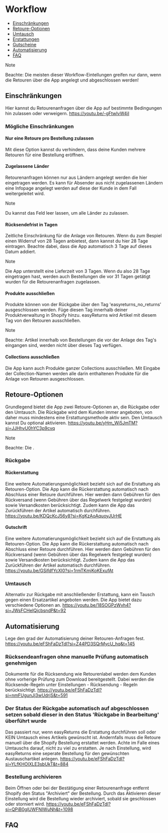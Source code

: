 # Workflow

-   [Einschränkungen](#restrictions)
-   [Retoure-Optionen](#returnOptions)
-   [Umtausch](#exchange)
-   [Erstattungen](#refund)
-   [Gutscheine](#voucher)
-   [Automatisierung](#automations)
-   [FAQ](#faq)

> [!NOTE]
> Beachte: Die meisten dieser Workflow-Eintellungen greifen nur dann, wenn die Retouren über die App angelegt und abgeschlossen werden!

<a name="restrictions"></a>

## Einschränkungen

Hier kannst du Retourenanfragen über die App auf bestimmte Bedingungen hin zulassen oder verweigern. <a class="video">https://youtu.be/-gFtwIvW4iI</a>

### Mögliche Einschränkungen

#### Nur eine Retoure pro Bestellung zulassen

Mit diese Option kannst du verhindern, dass deine Kunden mehrere Retouren für eine Bestellung eröffnen.

#### Zugelassene Länder

Retourenanfragen können nur aus Ländern angelegt werden die hier eingetragen werden. Es kann für Absender aus nicht zugelassenen Ländern eine Infopage angelegt werden auf diese der Kunde in dem Fall weitergeleitet wird.

> [!NOTE]
> Du kannst das Feld leer lassen, um alle Länder zu zulassen.

#### Rücksendefrist in Tagen

Zeitliche Einschränkung für die Anlage von Retouren. Wenn du zum Bespiel einen Widerruf von 28 Tagen anbietest, dann kannst du hier 28 Tage eintragen. Beachte dabei, dass die App automatisch 3 Tage auf dieses Datum addiert.

> [!NOTE]
> Die App unterstellt eine Lieferzeit von 3 Tagen. Wenn du also 28 Tage eingetragen hast, werden auch Bestellungen die vor 31 Tagen getätigt wurden für die Retourenanfragen zugelassen.

#### Produkte ausschließen

Produkte können von der Rückgabe über den Tag 'easyreturns_no_returns' ausgeschlossen werden. Füge diesen Tag innerhalb deiner Produktverwaltung in Shopify hinzu. easyReturns wird Artikel mit diesem Tag von den Retouren ausschließen.

> [!NOTE]
> Beachte: Artikel innerhalb von Bestellungen die vor der Anlage des Tag's eingangen sind, werden nicht über dieses Tag verfügen.

#### Collections ausschließen

Die App kann auch Produkte ganzer Collections ausschließen. Mit Eingabe der Collection-Namen werden alle darin enthaltenen Produkte für die Anlage von Retouren ausgeschlossen.

<a name="returnOptions"></a>

## Retoure-Optionen

Grundlegend bietet die App zwei Retoure-Optionen an, die Rückgabe oder den Umtausch. Die Rückgabe wird dem Kunden immer angeboten, von daher muss mindestens eine Erstattungsmethode aktiv sein. Den Umtausch kannst Du optional aktivieren. <a class="video">https://youtu.be/yHm_Wi5JmTM?si=JJHhvU0hYC3p9cvq</a>

> [!NOTE]
> Beachte: Die .

<a name="refund"></a>

### Rückgabe

#### Rückerstattung

Eine weitere Automatierungsmöglichkeit bezieht sich auf die Erstattung als Retouren-Option. Die App kann die Rückerstattung automatisch nach Abschluss einer Retoure durchführen. Hier werden dann Gebühren für den Rückversand (wenn Gebühren über das Regelwerk festgelegt wurden) sowie Versandkosten berücksichtigt. Zudem kann die App das Zurückführen der Artikel automatisch durchführen. <a class="video">https://youtu.be/KDQcKcJ56y8?si=KgKzAoAquoyJUrHE</a>

#### Gutschrift

Eine weitere Automatierungsmöglichkeit bezieht sich auf die Erstattung als Retouren-Option. Die App kann die Rückerstattung automatisch nach Abschluss einer Retoure durchführen. Hier werden dann Gebühren für den Rückversand (wenn Gebühren über das Regelwerk festgelegt wurden) sowie Versandkosten berücksichtigt. Zudem kann die App das Zurückführen der Artikel automatisch durchführen. <a class="video">https://youtu.be/GSifdfYcXI0?si=1rmTKmjKoKExufAt</a>

<a name="exchange"></a>

### Umtausch

Alternativ zur Rückgabe mit anschließender Erstattung, kann ein Tausch gegen einen Ersatzartikel angeboten werden. Die App bietet dazu verschiedene Optionen an. <a class="video">https://youtu.be/18SOGPzWvh4?si=JWsFCHeIQjcbsndP&t=92</a>

<a name="automations"></a>

## Automatisierung

Lege den grad der Automatisierung deiner Retouren-Anfragen fest. <a class="video">https://youtu.be/eFShFaDzTdI?si=Z44PD3SQrMycU_hq&t=145</a>

### Rücksendeanfragen ohne manuelle Prüfung automatisch genehmigen

Dokumente für die Rücksendung wie Retourenlabel werden dem Kunden ohne vorherige Prüfung zum Download bereitgestellt. Dabei werden die Rücksende-Regeln unter Einstellungen - Rücksendung - Regeln berücksichtigt. <a class="video">https://youtu.be/eFShFaDzTdI?si=nmFUgunJj3wUdrjS&t=591</a>

### Der Status der Rückgabe automatisch auf abgeschlossen setzen sobald dieser in den Status 'Rückgabe in Bearbeitung' überführt wurde

Das passiert nur, wenn easyReturns die Erstattung durchführen soll oder KEIN Umtausch eines Artikels gewünscht ist. Andernfalls muss die Retoure manuell über die Shopify Bestellung erstattet werden. Achte im Falle eines Umtauschs darauf, nicht zu viel zu erstatten. Je nach Einstellung, wird easyReturns eine seperate Bestellung für den gewünschten Austauschartikel anlegen. <a class="video">https://youtu.be/eFShFaDzTdI?si=YLfKHOlXLE3sbUkT&t=884</a>

### Bestellung archivieren

Beim Öffnen oder bei der Bestätigung einer Retourenanfrage entfernt Shopify den Status "Archiviert" der Bestellung. Durch das Aktivieren dieser Einstellung wird die Bestellung wieder archiviert, sobald sie geschlossen oder storniert wird. <a class="video">https://youtu.be/eFShFaDzTdI?si=QPiB0glUWFNIWuNh&t=1098</a>

## FAQ

<div class="faq-list">
<dl class="space-y-8">
<div>
<dt><h4></h4></dt>
<dd>
</dd>
</div>
</dl>
</div>
